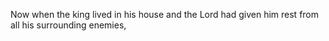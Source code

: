 Now when the king lived in his house and the Lord had given him rest from all his surrounding enemies,
